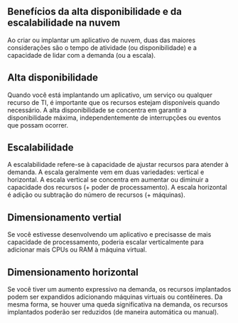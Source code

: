 ## Benefícios da alta disponibilidade e da escalabilidade na nuvem
Ao criar ou implantar um aplicativo de nuvem, duas das maiores considerações são o tempo de atividade (ou disponibilidade) e a capacidade de lidar com a demanda (ou a escala).

## Alta disponibilidade
Quando você está implantando um aplicativo, um serviço ou qualquer recurso de TI, é importante que os recursos estejam disponíveis quando necessário. A alta disponibilidade se concentra em garantir a disponibilidade máxima, independentemente de interrupções ou eventos que possam ocorrer.

## Escalabilidade
A escalabilidade refere-se à capacidade de ajustar recursos para atender à demanda. A escala geralmente vem em duas variedades: vertical e horizontal. A escala vertical se concentra em aumentar ou diminuir a capacidade dos recursos (+ poder de processamento). A escala horizontal é adição ou subtração do número de recursos (+ máquinas).

## Dimensionamento vertial
Se você estivesse desenvolvendo um aplicativo e precisasse de mais capacidade de processamento, poderia escalar verticalmente para adicionar mais CPUs ou RAM à máquina virtual.

## Dimensionamento horizontal
Se você tiver um aumento expressivo na demanda, os recursos implantados podem ser expandidos adicionando máquinas virtuais ou contêineres. Da mesma forma, se houver uma queda significativa na demanda, os recursos implantados poderão ser reduzidos (de maneira automática ou manual).

